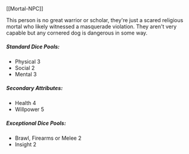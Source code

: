 [[Mortal-NPC]]

This person is no great warrior or scholar, they're just a scared religious mortal who likely witnessed a masquerade violation. They aren't very capable but any cornered dog is dangerous in some way.
##### Standard Dice Pools:
* Physical 3
* Social 2
* Mental 3
##### Secondary Attributes: 
* Health 4
* Willpower 5
##### Exceptional Dice Pools:
* Brawl, Firearms or Melee 2
* Insight 2